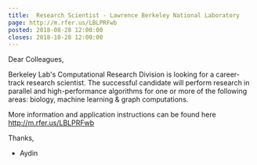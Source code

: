 ```yaml
---
title:  Research Scientist - Lawrence Berkeley National Laboratory
page: http://m.rfer.us/LBLPRFwb
posted: 2018-08-28 12:00:00
closes: 2018-10-28 12:00:00
---
```





Dear Colleagues,

Berkeley Lab's Computational Research Division is looking for a career-track research scientist. 
The successful candidate will perform research in parallel and high-performance algorithms for one or more of the following areas: biology, machine learning & graph computations.

More information and application instructions can be found here <http://m.rfer.us/LBLPRFwb> 

Thanks,
- Aydin


